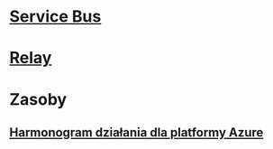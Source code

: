 # [Service Bus](/azure/service-bus-messaging)
# [Relay](/azure/service-bus-relay)
# Zasoby
## [Harmonogram działania dla platformy Azure](https://azure.microsoft.com/roadmap/?category=enterprise-integration)

